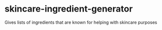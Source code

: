 # skincare-ingredient-generator
Gives lists of ingredients that are known for helping with skincare purposes

